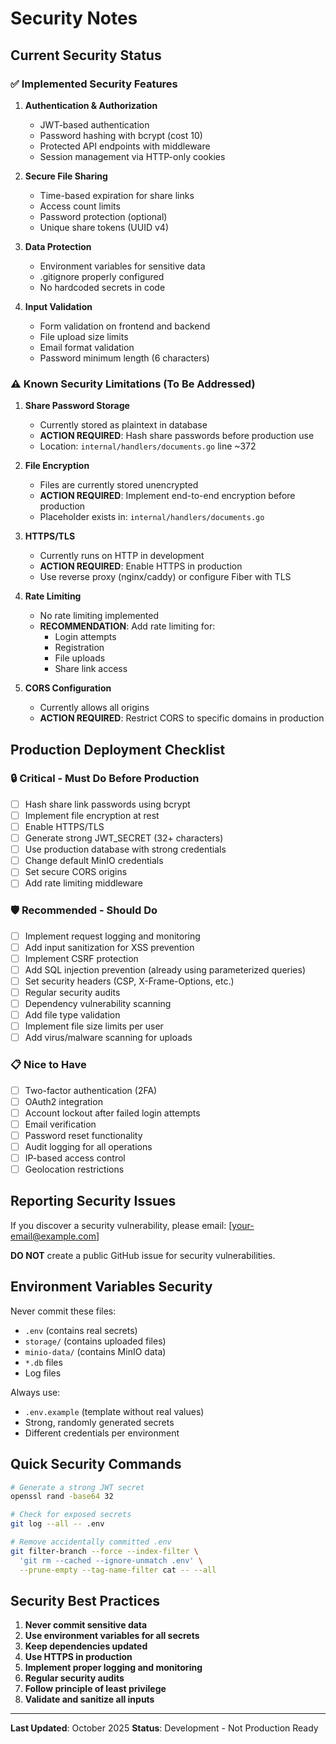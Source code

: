 # Security Notes

## Current Security Status

### ✅ Implemented Security Features

1. **Authentication & Authorization**
   - JWT-based authentication
   - Password hashing with bcrypt (cost 10)
   - Protected API endpoints with middleware
   - Session management via HTTP-only cookies

2. **Secure File Sharing**
   - Time-based expiration for share links
   - Access count limits
   - Password protection (optional)
   - Unique share tokens (UUID v4)

3. **Data Protection**
   - Environment variables for sensitive data
   - .gitignore properly configured
   - No hardcoded secrets in code

4. **Input Validation**
   - Form validation on frontend and backend
   - File upload size limits
   - Email format validation
   - Password minimum length (6 characters)

### ⚠️ Known Security Limitations (To Be Addressed)

1. **Share Password Storage**
   - Currently stored as plaintext in database
   - **ACTION REQUIRED**: Hash share passwords before production use
   - Location: `internal/handlers/documents.go` line ~372

2. **File Encryption**
   - Files are currently stored unencrypted
   - **ACTION REQUIRED**: Implement end-to-end encryption before production
   - Placeholder exists in: `internal/handlers/documents.go`

3. **HTTPS/TLS**
   - Currently runs on HTTP in development
   - **ACTION REQUIRED**: Enable HTTPS in production
   - Use reverse proxy (nginx/caddy) or configure Fiber with TLS

4. **Rate Limiting**
   - No rate limiting implemented
   - **RECOMMENDATION**: Add rate limiting for:
     - Login attempts
     - Registration
     - File uploads
     - Share link access

5. **CORS Configuration**
   - Currently allows all origins
   - **ACTION REQUIRED**: Restrict CORS to specific domains in production

## Production Deployment Checklist

### 🔒 Critical - Must Do Before Production

- [ ] Hash share link passwords using bcrypt
- [ ] Implement file encryption at rest
- [ ] Enable HTTPS/TLS
- [ ] Generate strong JWT_SECRET (32+ characters)
- [ ] Use production database with strong credentials
- [ ] Change default MinIO credentials
- [ ] Set secure CORS origins
- [ ] Add rate limiting middleware

### 🛡️ Recommended - Should Do

- [ ] Implement request logging and monitoring
- [ ] Add input sanitization for XSS prevention
- [ ] Implement CSRF protection
- [ ] Add SQL injection prevention (already using parameterized queries)
- [ ] Set security headers (CSP, X-Frame-Options, etc.)
- [ ] Regular security audits
- [ ] Dependency vulnerability scanning
- [ ] Add file type validation
- [ ] Implement file size limits per user
- [ ] Add virus/malware scanning for uploads

### 📋 Nice to Have

- [ ] Two-factor authentication (2FA)
- [ ] OAuth2 integration
- [ ] Account lockout after failed login attempts
- [ ] Email verification
- [ ] Password reset functionality
- [ ] Audit logging for all operations
- [ ] IP-based access control
- [ ] Geolocation restrictions

## Reporting Security Issues

If you discover a security vulnerability, please email: [your-email@example.com]

**DO NOT** create a public GitHub issue for security vulnerabilities.

## Environment Variables Security

Never commit these files:
- `.env` (contains real secrets)
- `storage/` (contains uploaded files)
- `minio-data/` (contains MinIO data)
- `*.db` files
- Log files

Always use:
- `.env.example` (template without real values)
- Strong, randomly generated secrets
- Different credentials per environment

## Quick Security Commands

```bash
# Generate a strong JWT secret
openssl rand -base64 32

# Check for exposed secrets
git log --all -- .env

# Remove accidentally committed .env
git filter-branch --force --index-filter \
  'git rm --cached --ignore-unmatch .env' \
  --prune-empty --tag-name-filter cat -- --all
```

## Security Best Practices

1. **Never commit sensitive data**
2. **Use environment variables for all secrets**
3. **Keep dependencies updated**
4. **Use HTTPS in production**
5. **Implement proper logging and monitoring**
6. **Regular security audits**
7. **Follow principle of least privilege**
8. **Validate and sanitize all inputs**

---

**Last Updated**: October 2025
**Status**: Development - Not Production Ready

